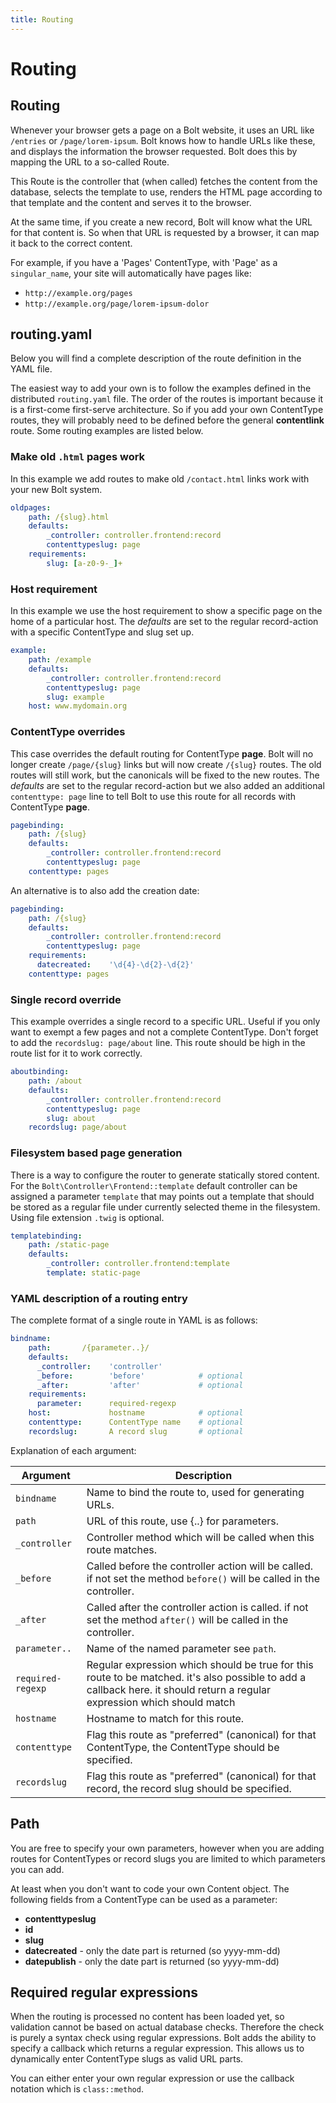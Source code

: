 ```yaml
---
title: Routing
---
```

Routing
=======

Routing
-------

Whenever your browser gets a page on a Bolt website, it uses an URL like
`/entries` or `/page/lorem-ipsum`. Bolt knows how to handle URLs like these, and
displays the information the browser requested. Bolt does this by mapping the
URL to a so-called Route.

This Route is the controller that (when called) fetches the content from the
database, selects the template to use, renders the HTML page according to that
template and the content and serves it to the browser.

At the same time, if you create a new record, Bolt will know what the URL for
that content is. So when that URL is requested by a browser, it can map it back
to the correct content.

For example, if you have a 'Pages' ContentType, with 'Page' as a
`singular_name`, your site will automatically have pages like:

  - `http://example.org/pages`
  - `http://example.org/page/lorem-ipsum-dolor`

## routing.yaml

Below you will find a complete description of the route definition in the YAML
file.

The easiest way to add your own is to follow the examples defined in the
distributed `routing.yaml` file. The order of the routes is important
because it is a first-come first-serve architecture. So if you add your own
ContentType routes, they will probably need to be defined before the general
**contentlink** route. Some routing examples are listed below.

### Make old `.html` pages work

In this example we add routes to make old `/contact.html` links work with your
new Bolt system.

```yaml
oldpages:
    path: /{slug}.html
    defaults:
        _controller: controller.frontend:record
        contenttypeslug: page
    requirements:
        slug: [a-z0-9-_]+
```

### Host requirement

In this example we use the host requirement to show a specific page on the home
of a particular host. The _defaults_ are set to the regular record-action with a
specific ContentType and slug set up.

```yaml
example:
    path: /example
    defaults:
        _controller: controller.frontend:record
        contenttypeslug: page
        slug: example
    host: www.mydomain.org
```

### ContentType overrides

This case overrides the default routing for ContentType **page**. Bolt will no
longer create `/page/{slug}` links but will now create `/{slug}` routes. The old
routes will still work, but the canonicals will be fixed to the new routes. The
_defaults_ are set to the regular record-action but we also added an additional
`contenttype: page` line to tell Bolt to use this route for all records with
ContentType **page**.

```yaml
pagebinding:
    path: /{slug}
    defaults:
        _controller: controller.frontend:record
        contenttypeslug: page
    contenttype: pages
```

An alternative is to also add the creation date:

```yaml
pagebinding:
    path: /{slug}
    defaults:
        _controller: controller.frontend:record
        contenttypeslug: page
    requirements:
      datecreated:    '\d{4}-\d{2}-\d{2}'
    contenttype: pages
```

### Single record override

This example overrides a single record to a specific URL. Useful if you only
want to exempt a few pages and not a complete ContentType. Don't forget to add
the `recordslug: page/about` line. This route should be high in the route list
for it to work correctly.

```yaml
aboutbinding:
    path: /about
    defaults:
        _controller: controller.frontend:record
        contenttypeslug: page
        slug: about
    recordslug: page/about
```

### Filesystem based page generation

There is a way to configure the router to generate statically stored content.
For the `Bolt\Controller\Frontend::template` default controller can be assigned
a parameter `template` that may points out a template that should be stored as a
regular file under currently selected theme in the filesystem. Using file
extension `.twig` is optional.

```yaml
templatebinding:
    path: /static-page
    defaults:
        _controller: controller.frontend:template
        template: static-page
```

### YAML description of a routing entry

The complete format of a single route in YAML is as follows:

```yaml
bindname:
    path:       /{parameter..}/
    defaults:
      _controller:    'controller'
      _before:        'before'            # optional
      _after:         'after'             # optional
    requirements:
      parameter:      required-regexp
    host:             hostname            # optional
    contenttype:      ContentType name    # optional
    recordslug:       A record slug       # optional
```

Explanation of each argument:

| Argument   | Description |
|------------|-------------|
| `bindname`    | Name to bind the route to, used for generating URLs.
| `path`        | URL of this route, use {..} for parameters.
| `_controller` | Controller method which will be called when this route matches.
| `_before`     | Called before the controller action will be called. if not set the method `before()` will be called in the controller.
| `_after`      | Called after the controller action is called. if not set the method `after()` will be called in the controller.
| `parameter..` | Name of the named parameter see `path`.
| `required-regexp` | Regular expression which should be true for this route to be matched. it's also possible to add a callback here. it should return a regular expression which should match
| `hostname`    | Hostname to match for this route.
| `contenttype` | Flag this route as "preferred" (canonical) for that ContentType, the ContentType should be specified.
| `recordslug`  | Flag this route as "preferred" (canonical) for that record, the record slug should be specified.

Path
----

You are free to specify your own parameters, however when you are adding routes
for ContentTypes or record slugs you are limited to which parameters you can
add.

At least when you don't want to code your own Content object. The following
fields from a ContentType can be used as a parameter:

  - **contenttypeslug**
  - **id**
  - **slug**
  - **datecreated** - only the date part is returned (so yyyy-mm-dd)
  - **datepublish** - only the date part is returned (so yyyy-mm-dd)

Required regular expressions
----------------------------

When the routing is processed no content has been loaded yet, so validation
cannot be based on actual database checks. Therefore the check is purely a
syntax check using regular expressions. Bolt adds the ability to specify a
callback which returns a regular expression. This allows us to dynamically enter
ContentType slugs as valid URL parts.

You can either enter your own regular expression or use the callback notation
which is `class::method`.
